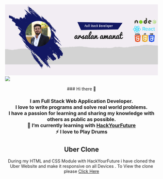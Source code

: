 
![Header](https://github.com/arsalanamanat/arsalanamanat/blob/6a01527bf36d589be15e60faf4f5948621284804/readME_header.jpg)
![](https://img.shields.io/badge/<WORD_ON_LEFT>-<WORD_ON_RIGHT>-informational?style=flat&logo=<LOGO_NAME>&logoColor=white&color=2bbc8a)


 <div align="center"> 
### Hi there 👋

<h3 style="position: 0px auto">I am Full Stack Web Application Developer.<br> I love to write programs and solve real world problems. <br>I have a passion for learning and sharing my knowledge with others as public as possible. <br>🌱 I’m currently learning with <a href="https://github.com/orgs/HackYourFuture/dashboard">HackYourFuture</a><br>⚡ I love to Play Drums</h3>

<h2> Uber Clone </h2>
<p> During my HTML and CSS Module with HackYourFuture i have cloned the Uber Website and make it responsive on all Devices . To View the clone please
  <a href="https://arsalanamanat.github.io/Uber_clone/">Click Here</a>
  
  </div>


<!--
**arsalanamanat/arsalanamanat** is a ✨ _special_ ✨ repository because its `README.md` (this file) appears on your GitHub profile.

Here are some ideas to get you started:

- 🔭 I’m currently working on ...
- 🌱 I’m currently learning ...
- 👯 I’m looking to collaborate on ...
- 🤔 I’m looking for help with ...
- 💬 Ask me about ...
- 📫 How to reach me: ...
- 😄 Pronouns: ...
- ⚡ Fun fact: ...
-->
